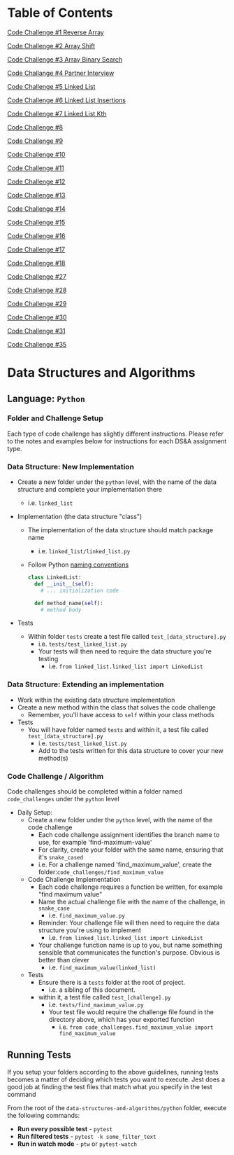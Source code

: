 # Table of Contents

[Code Challenge #1 Reverse Array](code_challenges/array_reverse/README.md)

[Code Challenge #2 Array Shift](code_challenges/array_shift/README.md)

[Code Challenge #3 Array Binary Search](code_challenges/array_binary_search/README.md)

[Code Challange #4 Partner Interview]()

[Code Challenge #5 Linked List](code_challenges/linked_list/README.md)

[Code Challenge #6 Linked List Insertions](code_challenges/linked_list/README.md)

[Code Challenge #7 Linked List Kth](code_challenges/linked_list/README.md)

[Code Challenge #8]()

[Code Challenge #9]()

[Code Challenge #10](code_challenges/stack_and_queue/README.md)

[Code Challenge #11]()

[Code Challenge #12]()

[Code Challenge #13](code_challenges/stack_queue_brackets/README.md)

[Code Challenge #14](code_challenges)

[Code Challenge #15](code_challenges/README.md)

[Code Challenge #16](code_challenges/trees/README.md)

[Code Challenge #17](code_challenges/trees/README.md)

[Code Challenge #18](code_challenges/tree_fiz_buzz/README.md)

[Code Challenge #27]()

[Code Challenge #28](code_challenges/quick_sort/README.md)

[Code Challenge #29](code_challenges/hashtable/README.md)

[Code Challenge #30](code_challenges/hashmap_repeated_word/README.md)

[Code Challenge #31]()

[Code Challenge #35](code_challenges/graph/README.md)

# Data Structures and Algorithms

## Language: `Python`

### Folder and Challenge Setup

Each type of code challenge has slightly different instructions. Please refer to the notes and examples below for instructions for each DS&A assignment type.

### Data Structure: New Implementation

- Create a new folder under the `python` level, with the name of the data structure and complete your implementation there
  - i.e. `linked_list`
- Implementation (the data structure "class")
  - The implementation of the data structure should match package name
    - i.e. `linked_list/linked_list.py`
  - Follow Python [naming conventions](https://www.python.org/dev/peps/pep-0008/#naming-conventions)

    ```python
    class LinkedList:
      def __init__(self):
        # ... initialization code

      def method_name(self):
        # method body
    ```

- Tests
  - Within folder `tests` create a test file called `test_[data_structure].py`
    - i.e. `tests/test_linked_list.py`
    - Your tests will then need to require the data structure you're testing
      - i.e. `from linked_list.linked_list import LinkedList`

### Data Structure: Extending an implementation

- Work within the existing data structure implementation
- Create a new method within the class that solves the code challenge
  - Remember, you'll have access to `self` within your class methods
- Tests
  - You will have folder named `tests` and within it, a test file called `test_[data_structure].py`
    - i.e. `tests/test_linked_list.py`
    - Add to the tests written for this data structure to cover your new method(s)

### Code Challenge / Algorithm

Code challenges should be completed within a folder named `code_challenges` under the `python` level

- Daily Setup:
  - Create a new folder under the `python` level, with the name of the code challenge
    - Each code challenge assignment identifies the branch name to use, for example 'find-maximum-value'
    - For clarity, create your folder with the same name, ensuring that it's `snake_cased`
    - i.e. For a challenge named 'find_maximum_value', create the folder:`code_challenges/find_maximum_value`
  - Code Challenge Implementation
    - Each code challenge requires a function be written, for example "find maximum value"
    - Name the actual challenge file with the name of the challenge, in `snake_case`
      - i.e. `find_maximum_value.py`
    - Reminder: Your challenge file will then need to require the data structure you're using to implement
      - i.e. `from linked_list.linked_list import LinkedList`
    - Your challenge function name is up to you, but name something sensible that communicates the function's purpose. Obvious is better than clever
      - i.e. `find_maximum_value(linked_list)`
  - Tests
    - Ensure there is a `tests` folder at the root of project.
      - i.e. a sibling of this document.
    - within it, a test file called `test_[challenge].py`
      - i.e. `tests/find_maximum_value.py`
      - Your test file would require the challenge file found in the directory above, which has your exported function
        - i.e. `from code_challenges.find_maximum_value import find_maximum_value`

## Running Tests

If you setup your folders according to the above guidelines, running tests becomes a matter of deciding which tests you want to execute.  Jest does a good job at finding the test files that match what you specify in the test command

From the root of the `data-structures-and-algorithms/python` folder, execute the following commands:

- **Run every possible test** - `pytest`
- **Run filtered tests** - `pytest -k some_filter_text`
- **Run in watch mode** - `ptw` or `pytest-watch`
